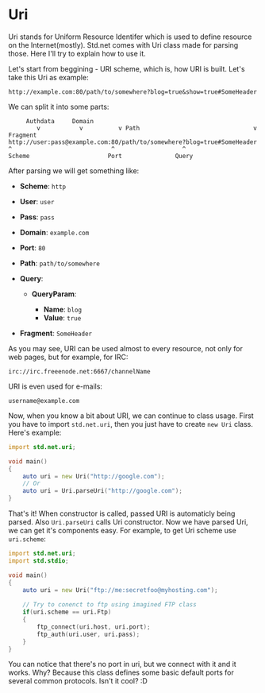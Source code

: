 # Uri

Uri stands for Uniform Resource Identifer which is used to define resource on the Internet(mostly).
Std.net comes with Uri class made for parsing those. Here I'll try to explain how to use it.

Let's start from beggining - URI scheme, which is, how URI is built. Let's take this Uri as example:

    http://example.com:80/path/to/somewhere?blog=true&show=true#SomeHeader

We can split it into some parts:
 
         Authdata     Domain
            v           v          v Path                                v Fragment
    http://user:pass@example.com:80/path/to/somewhere?blog=true#SomeHeader 
    ^                            ^                   ^
    Scheme                      Port               Query

After parsing we will get something like:

 - __Scheme__: `http`  
 
 - __User__: `user`
 
 - __Pass__: `pass`
 
 - __Domain__: `example.com`
 
 - __Port__: `80`
 
 - __Path__: `path/to/somewhere`
 
 - __Query__: 
 
    - __QueryParam__: 
    
        - __Name__: `blog`
        - __Value__: `true`
 
 - __Fragment__: `SomeHeader`
 

As you may see, URI can be used almost to every resource, not only for web pages, but for example, for IRC:

    irc://irc.freeenode.net:6667/channelName

URI is even used for e-mails:

    username@example.com
    
Now, when you know a bit about URI, we can continue to class usage. 
First you have to import `std.net.uri`, then you just have to create `new Uri` class. Here's example:

```D
import std.net.uri;

void main()
{
    auto uri = new Uri("http://google.com");
    // Or
    auto uri = Uri.parseUri("http://google.com");
}
```

That's it! When constructor is  called, passed URI is automaticly being parsed.
Also `Uri.parseUri` calls Uri constructor. Now we have parsed Uri, 
we can get it's components easy. For example, to get Uri scheme use `uri.scheme`:

```D
import std.net.uri;
import std.stdio;

void main()
{
    auto uri = new Uri("ftp://me:secretfoo@myhosting.com");
    
    // Try to conenct to ftp using imagined FTP class
    if(uri.scheme == uri.Ftp)
    {
        ftp_connect(uri.host, uri.port);
        ftp_auth(uri.user, uri.pass);    
    }
}
```
You can notice that there's no port in uri, but we connect with it and it works. Why? 
Because this class defines some basic default ports for several common protocols. Isn't it cool? :D
